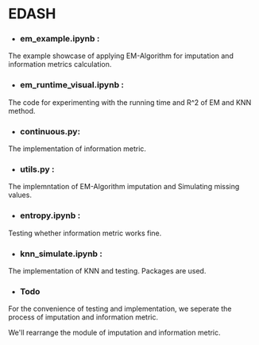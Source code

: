 # EDASH

- ### em_example.ipynb :

The example showcase of applying EM-Algorithm for imputation and information metrics calculation.

- ### em_runtime_visual.ipynb :

The code for experimenting with the running time and R^2 of EM and KNN method.

- ### continuous.py:

The implementation of information metric.

- ### utils.py :

The implemntation of EM-Algorithm imputation and Simulating missing values.

- ### entropy.ipynb :

Testing whether information metric works fine.

- ### knn_simulate.ipynb :

The implementation of KNN and testing. Packages are used.

- ### Todo

For the convenience of testing and implementation, we seperate the process of imputation and information metric.

We'll rearrange the module of imputation and information metric.
